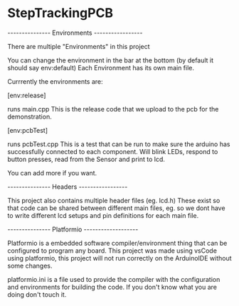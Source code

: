 # StepTrackingPCB

--------------- Environments -----------------

There are multiple "Environments" in this project

You can change the environment in the bar at the bottom (by default it should say env:default)
Each Environment has its own main file.

Currrently the environments are:

[env:release]

runs main.cpp
This is the release code that we upload to the pcb for the demonstration.

[env:pcbTest]

runs pcbTest.cpp
This is a test that can be run to make sure the arduino has successfully connected to each component.
Will blink LEDs, respond to button presses, read from the Sensor and print to lcd.

You can add more if you want.

--------------- Headers -----------------

This project also contains multiple header files (eg. lcd.h)
These exist so that code can be shared between different main files, eg. so we dont have to write different lcd setups and pin definitions for each main file.


--------------- Platformio -------------------

Platformio is a embedded software compiler/environment thing that can be configured to program any board.
This project was made using vsCode using platformio, this project will not run correctly on the ArduinoIDE without some changes.

platformio.ini is a file used to provide the compiler with the configuration and environments for building the code.
If you don't know what you are doing don't touch it.

